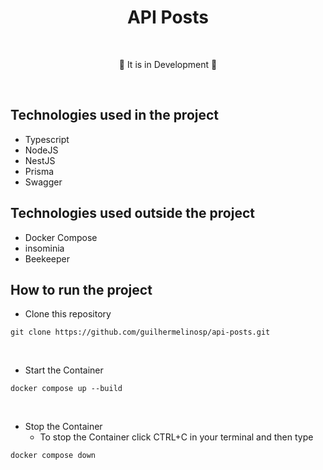 # <div align="center"> API Posts </div>

</br>

<div align="center">
<p>🚧 It is in Development 🚧</p>
</div>

</br>

## Technologies used in the project

- Typescript
- NodeJS
- NestJS
- Prisma
- Swagger

## Technologies used outside the project

- Docker Compose
- insominia
- Beekeeper

## How to run the project

- Clone this repository

```shell
git clone https://github.com/guilhermelinosp/api-posts.git
```
</br>

- Start the Container

```shell
docker compose up --build
```
</br>

- Stop the Container
	- To stop the Container click CTRL+C in your terminal and then type

```shell
docker compose down
```
